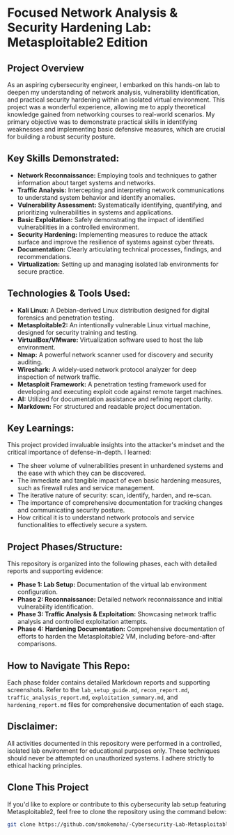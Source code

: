 # Focused Network Analysis & Security Hardening Lab: Metasploitable2 Edition

## Project Overview

As an aspiring cybersecurity engineer, I embarked on this hands-on lab to deepen my understanding of network analysis, vulnerability identification, and practical security hardening within an isolated virtual environment. This project was a wonderful experience, allowing me to apply theoretical knowledge gained from networking courses to real-world scenarios. My primary objective was to demonstrate practical skills in identifying weaknesses and implementing basic defensive measures, which are crucial for building a robust security posture.

## Key Skills Demonstrated:

*   **Network Reconnaissance:** Employing tools and techniques to gather information about target systems and networks.
*   **Traffic Analysis:** Intercepting and interpreting network communications to understand system behavior and identify anomalies.
*   **Vulnerability Assessment:** Systematically identifying, quantifying, and prioritizing vulnerabilities in systems and applications.
*   **Basic Exploitation:** Safely demonstrating the impact of identified vulnerabilities in a controlled environment.
*   **Security Hardening:** Implementing measures to reduce the attack surface and improve the resilience of systems against cyber threats.
*   **Documentation:** Clearly articulating technical processes, findings, and recommendations.
*   **Virtualization:** Setting up and managing isolated lab environments for secure practice.

## Technologies & Tools Used:

*   **Kali Linux:** A Debian-derived Linux distribution designed for digital forensics and penetration testing.
*   **Metasploitable2:** An intentionally vulnerable Linux virtual machine, designed for security training and testing.
*   **VirtualBox/VMware:** Virtualization software used to host the lab environment.
*   **Nmap:** A powerful network scanner used for discovery and security auditing.
*   **Wireshark:** A widely-used network protocol analyzer for deep inspection of network traffic.
*   **Metasploit Framework:** A penetration testing framework used for developing and executing exploit code against remote target machines.
*   **AI:** Utilized for documentation assistance and refining report clarity.
*   **Markdown:** For structured and readable project documentation.

## Key Learnings:

This project provided invaluable insights into the attacker's mindset and the critical importance of defense-in-depth. I learned:

*   The sheer volume of vulnerabilities present in unhardened systems and the ease with which they can be discovered.
*   The immediate and tangible impact of even basic hardening measures, such as firewall rules and service management.
*   The iterative nature of security: scan, identify, harden, and re-scan.
*   The importance of comprehensive documentation for tracking changes and communicating security posture.
*   How critical it is to understand network protocols and service functionalities to effectively secure a system.

## Project Phases/Structure:

This repository is organized into the following phases, each with detailed reports and supporting evidence:

*   **Phase 1: Lab Setup:** Documentation of the virtual lab environment configuration.
*   **Phase 2: Reconnaissance:** Detailed network reconnaissance and initial vulnerability identification.
*   **Phase 3: Traffic Analysis & Exploitation:** Showcasing network traffic analysis and controlled exploitation attempts.
*   **Phase 4: Hardening Documentation:** Comprehensive documentation of efforts to harden the Metasploitable2 VM, including before-and-after comparisons.

## How to Navigate This Repo:

Each phase folder contains detailed Markdown reports and supporting screenshots. Refer to the `lab_setup_guide.md`, `recon_report.md`, `traffic_analysis_report.md`, `exploitation_summary.md`, and `hardening_report.md` files for comprehensive documentation of each stage.

## Disclaimer:

All activities documented in this repository were performed in a controlled, isolated lab environment for educational purposes only. These techniques should never be attempted on unauthorized systems. I adhere strictly to ethical hacking principles.
##  Clone This Project

If you'd like to explore or contribute to this cybersecurity lab setup featuring Metasploitable2, feel free to clone the repository using the command below:

```bash
git clone https://github.com/smokemoha/-Cybersecurity-Lab-Metasploitable2.git

```

